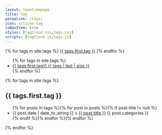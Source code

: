 ```yaml
---
layout: teamtimepage
title: Tag
permalink: /tags/
icon: octicon-tag
isNavItem: true
styles: [tagCloud.css,tags.css]
scripts: [tagCloud.js,tags.js]
---
```


<div class="tagCloud">
    {% for tags in site.tags %}
    <a href="#{{ tags.first.tag }}">{{ tags.first.tag }}</a>
    {% endfor %}
</div>

<div>
    <ul class="tag-box inline">
    {% for tags in site.tags %}
        <li><a href="#{{ tags.first.tag }}">{{ tags.first.tag}}
        <span>{{ tags | last | size }}</span></a></li>
    {% endfor %}
    </ul>
</div>

<div>
    {% for tags in site.tags %}
    <h2 id="{{ tags.first.tag }}">{{ tags.first.tag }}</h2>
    <ul>
        {% for posts in tags  %}{% for post in posts %}{% if post.title != null %}
        <li itemscope><span class="entry-date"><time datetime="{{ post.date | date_to_xmlschema }}" itemprop="datePublished">{{ post.date | date_to_string }}</time></span> &raquo; <a href="{{ post.url | prepend: site.baseurl | prepend: site.url }}">{{ post.title }}</a><span> </span><span class="octicon octicon-book">{{ post.categories }}</span></li>
        {% endif %}{% endfor %}{% endfor %}
    </ul>
    {% endfor %}
</div>


